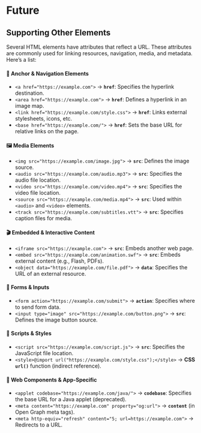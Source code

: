 # Future



## Supporting Other Elements&#x20;

Several HTML elements have attributes that reflect a URL. These attributes are commonly used for linking resources, navigation, media, and metadata. Here’s a list:

#### 🔗 **Anchor & Navigation Elements**

* `<a href="https://example.com">` → **`href`**: Specifies the hyperlink destination.
* `<area href="https://example.com">` → **`href`**: Defines a hyperlink in an image map.
* `<link href="https://example.com/style.css">` → **`href`**: Links external stylesheets, icons, etc.
* `<base href="https://example.com/">` → **`href`**: Sets the base URL for relative links on the page.

#### 🖼️ **Media Elements**

* `<img src="https://example.com/image.jpg">` → **`src`**: Defines the image source.
* `<audio src="https://example.com/audio.mp3">` → **`src`**: Specifies the audio file location.
* `<video src="https://example.com/video.mp4">` → **`src`**: Specifies the video file location.
* `<source src="https://example.com/media.mp4">` → **`src`**: Used within `<audio>` and `<video>` elements.
* `<track src="https://example.com/subtitles.vtt">` → **`src`**: Specifies caption files for media.

#### 🎬 **Embedded & Interactive Content**

* `<iframe src="https://example.com">` → **`src`**: Embeds another web page.
* `<embed src="https://example.com/animation.swf">` → **`src`**: Embeds external content (e.g., Flash, PDFs).
* `<object data="https://example.com/file.pdf">` → **`data`**: Specifies the URL of an external resource.

#### 📝 **Forms & Inputs**

* `<form action="https://example.com/submit">` → **`action`**: Specifies where to send form data.
* `<input type="image" src="https://example.com/button.png">` → **`src`**: Defines the image button source.

#### 📜 **Scripts & Styles**

* `<script src="https://example.com/script.js">` → **`src`**: Specifies the JavaScript file location.
* `<style>@import url("https://example.com/style.css");</style>` → **CSS `url()`** function (indirect reference).

#### 🧩 **Web Components & App-Specific**

* `<applet codebase="https://example.com/java/">` → **`codebase`**: Specifies the base URL for a Java applet (deprecated).
* `<meta content="https://example.com" property="og:url">` → **`content`** (in Open Graph meta tags).
* `<meta http-equiv="refresh" content="5; url=https://example.com">` → Redirects to a URL.



